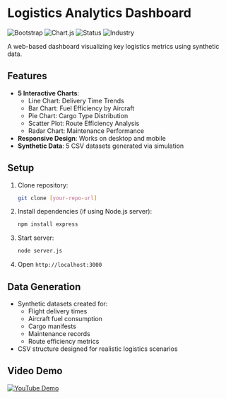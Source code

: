 # Logistics Analytics Dashboard

![Bootstrap](https://img.shields.io/badge/Bootstrap-5.3.0-blue)
![Chart.js](https://img.shields.io/badge/Chart.js-4.4.0-green)
![Status](https://img.shields.io/badge/Status-Complete-success)
![Industry](https://img.shields.io/badge/Industry-Logistics_Analytics-informational)

A web-based dashboard visualizing key logistics metrics using synthetic data.

## Features
- **5 Interactive Charts**: 
  - Line Chart: Delivery Time Trends
  - Bar Chart: Fuel Efficiency by Aircraft
  - Pie Chart: Cargo Type Distribution
  - Scatter Plot: Route Efficiency Analysis
  - Radar Chart: Maintenance Performance
- **Responsive Design**: Works on desktop and mobile
- **Synthetic Data**: 5 CSV datasets generated via simulation

## Setup
1. Clone repository:
   ```bash
   git clone [your-repo-url]
   ```
2. Install dependencies (if using Node.js server):
   ```bash
   npm install express
   ```
3. Start server:
   ```bash
   node server.js
   ```
4. Open `http://localhost:3000`

## Data Generation
- Synthetic datasets created for:
  - Flight delivery times
  - Aircraft fuel consumption
  - Cargo manifests
  - Maintenance records
  - Route efficiency metrics
- CSV structure designed for realistic logistics scenarios

## Video Demo
[![YouTube Demo](https://img.shields.io/badge/YouTube-Demo-red)](https://youtu.be/your-video-id)